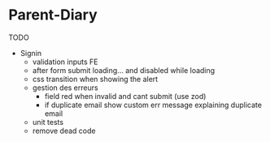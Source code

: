 # Parent-Diary
TODO
- Signin
  - validation inputs FE
  - after form submit loading... and disabled while loading
  - css transition when showing the alert
  - gestion des erreurs
    - field red when invalid and cant submit (use zod)
    - if duplicate email show custom err message explaining duplicate email
  - unit tests
  - remove dead code
